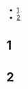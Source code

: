 <!-- START doctoc generated TOC please keep comment here to allow auto update -->
<!-- DON'T EDIT THIS SECTION, INSTEAD RE-RUN doctoc TO UPDATE -->

- [1](#1)
- [2](#2)

<!-- END doctoc generated TOC please keep comment here to allow auto update -->

# 1

# 2

